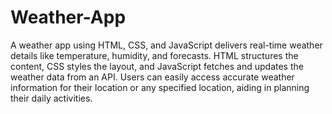 # Weather-App
 A weather app using HTML, CSS, and JavaScript delivers real-time weather details like temperature, humidity, and forecasts. HTML structures the content, CSS styles the layout, and JavaScript fetches and updates the weather data from an API. Users can easily access accurate weather information for their location or any specified location, aiding in planning their daily activities.
